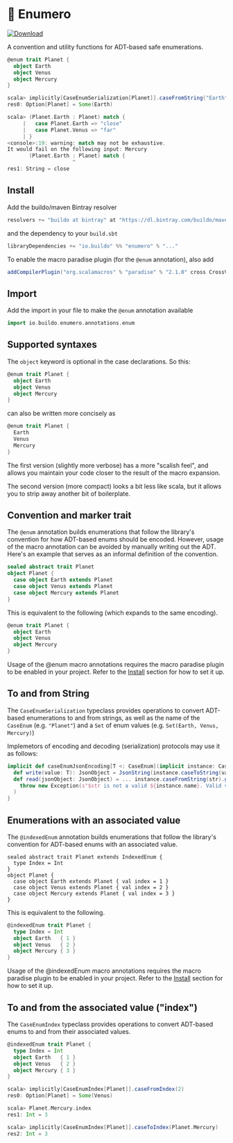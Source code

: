 # 🔢 Enumero

[ ![Download](https://api.bintray.com/packages/buildo/maven/enumero/images/download.svg) ](https://bintray.com/buildo/maven/enumero/_latestVersion)

A convention and utility functions for ADT-based safe enumerations.

```scala
@enum trait Planet {
  object Earth
  object Venus
  object Mercury
}

scala> implicitly[CaseEnumSerialization[Planet]].caseFromString("Earth")
res0: Option[Planet] = Some(Earth)

scala> (Planet.Earth : Planet) match {
     |   case Planet.Earth => "close"
     |   case Planet.Venus => "far"
     | }
<console>:19: warning: match may not be exhaustive.
It would fail on the following input: Mercury
       (Planet.Earth : Planet) match {
                     ^
res1: String = close
```

## Install

Add the buildo/maven Bintray resolver
```scala
resolvers += "buildo at bintray" at "https://dl.bintray.com/buildo/maven"
```

and the dependency to your `build.sbt`

```scala
libraryDependencies += "io.buildo" %% "enumero" % "..."
```

To enable the macro paradise plugin (for the `@enum` annotation), also add

```scala
addCompilerPlugin("org.scalamacros" % "paradise" % "2.1.0" cross CrossVersion.full)
```
## Import

Add the import in your file to make the `@enum` annotation available

```scala
import io.buildo.enumero.annotations.enum
```

## Supported syntaxes
The `object` keyword is optional in the case declarations. So this:

```scala
@enum trait Planet {
  object Earth
  object Venus
  object Mercury
}
```

can also be written more concisely as

```scala
@enum trait Planet {
  Earth
  Venus
  Mercury
}
```

The first version (slightly more verbose) has a more "scalish feel", and allows you maintain your code closer to the result of the macro expansion.

The second version (more compact) looks a bit less like scala, but it allows you to strip away another bit of boilerplate.

## Convention and marker trait

The `@enum` annotation builds enumerations that follow the library's convention for how ADT-based enums should be encoded. However, usage of the macro annotation can be avoided by manually writing out the ADT. Here's an example that serves as an informal definition of the convention.

```scala
sealed abstract trait Planet
object Planet {
  case object Earth extends Planet
  case object Venus extends Planet
  case object Mercury extends Planet
}
```

This is equivalent to the following (which expands to the same encoding).

```scala
@enum trait Planet {
  object Earth
  object Venus
  object Mercury
}
```

Usage of the @enum macro annotations requires the macro paradise plugin to be enabled in your project. Refer to the [Install](#Install) section for how to set it up.

## To and from String

The `CaseEnumSerialization` typeclass provides operations to convert ADT-based enumerations to and from strings,
as well as the name of the `CaseEnum` (e.g. `"Planet"`) and a `Set` of enum values (e.g. `Set(Earth, Venus, Mercury)`)

Implemetors of encoding and decoding (serialization) protocols may use it as follows:

```scala
implicit def caseEnumJsonEncoding[T <: CaseEnum](implicit instance: CaseEnumSerialization[T]) = new JsonEncoding[T] {
  def write(value: T): JsonObject = JsonString(instance.caseToString(value))
  def read(jsonObject: JsonObject) = ... instance.caseFromString(str).getOrElse(
    throw new Exception(s"$str is not a valid ${instance.name}. Valid values are: ${instance.values.mkString(", ")}")
  )
}
```

## Enumerations with an associated value

The `@indexedEnum` annotation builds enumerations that follow the library's convention for ADT-based enums with an associated value.

```
sealed abstract trait Planet extends IndexedEnum {
  type Index = Int
}
object Planet {
  case object Earth extends Planet { val index = 1 }
  case object Venus extends Planet { val index = 2 }
  case object Mercury extends Planet { val index = 3 }
}
```

This is equivalent to the following.

```scala
@indexedEnum trait Planet {
  type Index = Int
  object Earth   { 1 }
  object Venus   { 2 }
  object Mercury { 3 }
}
```

Usage of the @indexedEnum macro annotations requires the macro paradise plugin to be enabled in your project. Refer to the [Install](#Install) section for how to set it up.

## To and from the associated value ("index")

The `CaseEnumIndex` typeclass provides operations to convert ADT-based enums to and from their associated values.

```scala
@indexedEnum trait Planet {
  type Index = Int
  object Earth   { 1 }
  object Venus   { 2 }
  object Mercury { 3 }
}

scala> implicitly[CaseEnumIndex[Planet]].caseFromIndex(2)
res0: Option[Planet] = Some(Venus)

scala> Planet.Mercury.index
res1: Int = 3

scala> implicitly[CaseEnumIndex[Planet]].caseToIndex(Planet.Mercury)
res2: Int = 3
```

